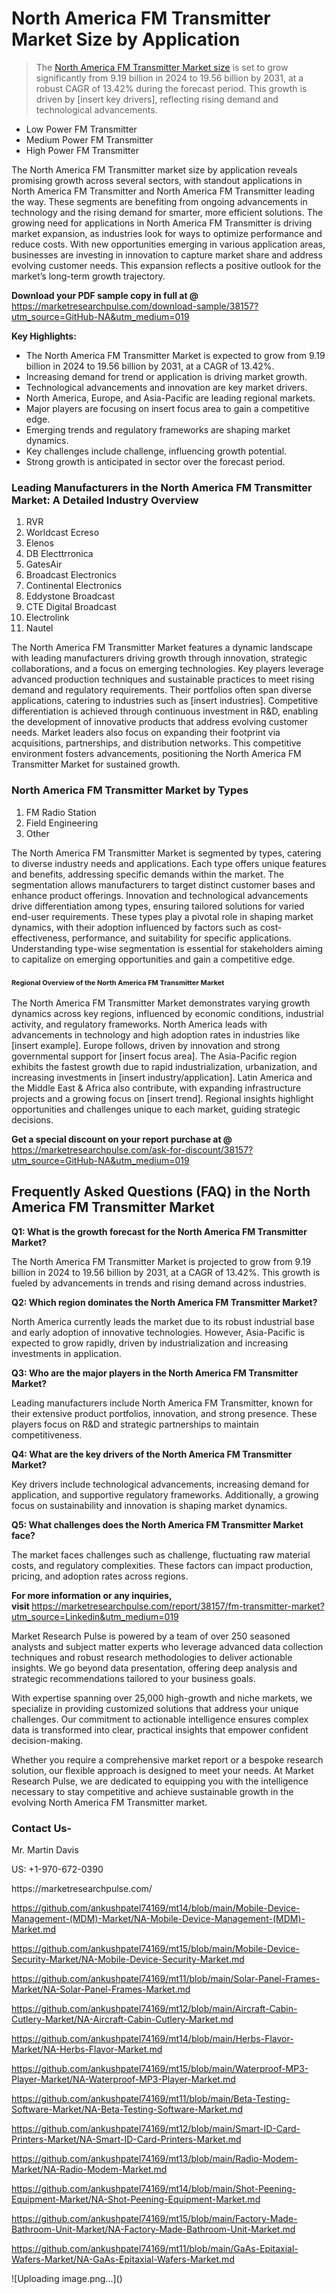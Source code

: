 <h1>North America FM Transmitter Market&nbsp;Size by Application</h1><blockquote><p>The <a href="https://marketresearchpulse.com/download-sample/38157?utm_source=GitHub-NA&amp;utm_medium=019">North America FM Transmitter Market size</a> is set to grow significantly from 9.19 billion in 2024 to 19.56 billion by 2031, at a robust CAGR of 13.42% during the forecast period. This growth is driven by [insert key drivers], reflecting rising demand and technological advancements.</p></blockquote><ul><li>Low Power FM Transmitter <li> Medium Power FM Transmitter <li> High Power FM Transmitter</li></ul><p>The North America FM Transmitter market size by application reveals promising growth across several sectors, with standout applications in North America FM Transmitter and North America FM Transmitter leading the way. These segments are benefiting from ongoing advancements in technology and the rising demand for smarter, more efficient solutions. The growing need for applications in North America FM Transmitter is driving market expansion, as industries look for ways to optimize performance and reduce costs. With new opportunities emerging in various application areas, businesses are investing in innovation to capture market share and address evolving customer needs. This expansion reflects a positive outlook for the market’s long-term growth trajectory.</p><p><strong>Download your PDF sample copy in full at @ </strong><a href="https://marketresearchpulse.com/download-sample/38157?utm_source=GitHub-NA&amp;utm_medium=019">https://marketresearchpulse.com/download-sample/38157?utm_source=GitHub-NA&amp;utm_medium=019</a></p><p><strong>Key Highlights: </strong></p><ul><li>The North America FM Transmitter Market is expected to grow from 9.19 billion in 2024 to 19.56 billion by 2031, at a CAGR of 13.42%.</li><li>Increasing demand for trend or application is driving market growth.</li><li>Technological advancements and innovation are key market drivers.</li><li>North America, Europe, and Asia-Pacific are leading regional markets.</li><li>Major players are focusing on insert focus area to gain a competitive edge.</li><li>Emerging trends and regulatory frameworks are shaping market dynamics.</li><li>Key challenges include challenge, influencing growth potential.</li><li>Strong growth is anticipated in sector over the forecast period.</li></ul><h3>Leading Manufacturers in the North America FM Transmitter Market: A Detailed Industry Overview</h3><ol><li>RVR</li><li>Worldcast Ecreso</li><li>Elenos</li><li>DB Electtrronica</li><li>GatesAir</li><li>Broadcast Electronics</li><li>Continental Electronics</li><li>Eddystone Broadcast</li><li>CTE Digital Broadcast</li><li>Electrolink</li><li>Nautel</li></ol><div class="flex max-w-full flex-col flex-grow"><div class="min-h-8 text-message flex w-full flex-col items-end gap-2 whitespace-normal break-words [.text-message+&amp;]:mt-5" dir="auto" data-message-author-role="assistant" data-message-id="fd8432e4-4910-450d-b182-61b7bfb0a01f" data-message-model-slug="gpt-4o"><div class="flex w-full flex-col gap-1 empty:hidden first:pt-[3px]"><div class="markdown prose w-full break-words dark:prose-invert light"><p>The North America FM Transmitter Market features a dynamic landscape with leading manufacturers driving growth through innovation, strategic collaborations, and a focus on emerging technologies. Key players leverage advanced production techniques and sustainable practices to meet rising demand and regulatory requirements. Their portfolios often span diverse applications, catering to industries such as [insert industries]. Competitive differentiation is achieved through continuous investment in R&amp;D, enabling the development of innovative products that address evolving customer needs. Market leaders also focus on expanding their footprint via acquisitions, partnerships, and distribution networks. This competitive environment fosters advancements, positioning the North America FM Transmitter Market for sustained growth.</p></div></div></div></div><h3>North America FM Transmitter Market by Types</h3><ol><li>FM Radio Station <li> Field Engineering <li> Other</li></ol><div class="flex max-w-full flex-col flex-grow"><div class="min-h-8 text-message flex w-full flex-col items-end gap-2 whitespace-normal break-words [.text-message+&amp;]:mt-5" dir="auto" data-message-author-role="assistant" data-message-id="084470be-0bb7-4664-bddf-5156b4f41249" data-message-model-slug="gpt-4o-mini"><div class="flex w-full flex-col gap-1 empty:hidden first:pt-[3px]"><div class="markdown prose w-full break-words dark:prose-invert light"><p>The North America FM Transmitter Market is segmented by types, catering to diverse industry needs and applications. Each type offers unique features and benefits, addressing specific demands within the market. The segmentation allows manufacturers to target distinct customer bases and enhance product offerings. Innovation and technological advancements drive differentiation among types, ensuring tailored solutions for varied end-user requirements. These types play a pivotal role in shaping market dynamics, with their adoption influenced by factors such as cost-effectiveness, performance, and suitability for specific applications. Understanding type-wise segmentation is essential for stakeholders aiming to capitalize on emerging opportunities and gain a competitive edge.</p></div></div></div></div><h3><span style="font-size: 11px;">Regional Overview of the North America FM Transmitter Market</span></h3><div class="flex max-w-full flex-col flex-grow"><div class="min-h-8 text-message flex w-full flex-col items-end gap-2 whitespace-normal break-words [.text-message+&amp;]:mt-5" dir="auto" data-message-author-role="assistant" data-message-id="e9038762-ce64-4e30-91c9-9bd413514231" data-message-model-slug="gpt-4o-mini"><div class="flex w-full flex-col gap-1 empty:hidden first:pt-[3px]"><div class="markdown prose w-full break-words dark:prose-invert light"><p>The North America FM Transmitter Market demonstrates varying growth dynamics across key regions, influenced by economic conditions, industrial activity, and regulatory frameworks. North America leads with advancements in technology and high adoption rates in industries like [insert example]. Europe follows, driven by innovation and strong governmental support for [insert focus area]. The Asia-Pacific region exhibits the fastest growth due to rapid industrialization, urbanization, and increasing investments in [insert industry/application]. Latin America and the Middle East &amp; Africa also contribute, with expanding infrastructure projects and a growing focus on [insert trend]. Regional insights highlight opportunities and challenges unique to each market, guiding strategic decisions.</p></div></div></div></div><p><strong>Get a special discount on your report purchase at @ </strong><a href="https://marketresearchpulse.com/ask-for-discount/38157?utm_source=GitHub-NA&amp;utm_medium=019">https://marketresearchpulse.com/ask-for-discount/38157?utm_source=GitHub-NA&amp;utm_medium=019</a></p><h2>Frequently Asked Questions (FAQ) in the North America FM Transmitter Market</h2><p><strong>Q1: What is the growth forecast for the North America FM Transmitter Market?</strong></p><p>The North America FM Transmitter Market is projected to grow from 9.19 billion in 2024 to 19.56 billion by 2031, at a CAGR of 13.42%. This growth is fueled by advancements in trends and rising demand across industries.</p><p><strong>Q2: Which region dominates the North America FM Transmitter Market?</strong></p><p>North America currently leads the market due to its robust industrial base and early adoption of innovative technologies. However, Asia-Pacific is expected to grow rapidly, driven by industrialization and increasing investments in application.</p><p><strong>Q3: Who are the major players in the North America FM Transmitter Market?</strong></p><p>Leading manufacturers include North America FM Transmitter, known for their extensive product portfolios, innovation, and strong presence. These players focus on R&amp;D and strategic partnerships to maintain competitiveness.</p><p><strong>Q4: What are the key drivers of the North America FM Transmitter Market?</strong></p><p>Key drivers include technological advancements, increasing demand for application, and supportive regulatory frameworks. Additionally, a growing focus on sustainability and innovation is shaping market dynamics.</p><p><strong>Q5: What challenges does the North America FM Transmitter Market face?</strong></p><p>The market faces challenges such as challenge, fluctuating raw material costs, and regulatory complexities. These factors can impact production, pricing, and adoption rates across regions.</p><p><strong>For more information or any inquiries, visit&nbsp;</strong><a href="https://marketresearchpulse.com/report/38157/fm-transmitter-market?utm_source=Linkedin&utm_medium=019">https://marketresearchpulse.com/report/38157/fm-transmitter-market?utm_source=Linkedin&utm_medium=019</a></p><p>Market Research Pulse is powered by a team of over 250 seasoned analysts and subject matter experts who leverage advanced data collection techniques and robust research methodologies to deliver actionable insights. We go beyond data presentation, offering deep analysis and strategic recommendations tailored to your business goals.</p><p>With expertise spanning over 25,000 high-growth and niche markets, we specialize in providing customized solutions that address your unique challenges. Our commitment to actionable intelligence ensures complex data is transformed into clear, practical insights that empower confident decision-making.</p><p>Whether you require a comprehensive market report or a bespoke research solution, our flexible approach is designed to meet your needs. At Market Research Pulse, we are dedicated to equipping you with the intelligence necessary to stay competitive and achieve sustainable growth in the evolving North America FM Transmitter market.</p><h3><strong>Contact Us-</strong></h3><p>Mr. Martin Davis</p><p>US: +1-970-672-0390</p><p>https://marketresearchpulse.com/</p><p><a href="https://github.com/ankushpatel74169/mt14/blob/main/Mobile-Device-Management-(MDM)-Market/NA-Mobile-Device-Management-(MDM)-Market.md">https://github.com/ankushpatel74169/mt14/blob/main/Mobile-Device-Management-(MDM)-Market/NA-Mobile-Device-Management-(MDM)-Market.md</a></p><p><a href="https://github.com/ankushpatel74169/mt15/blob/main/Mobile-Device-Security-Market/NA-Mobile-Device-Security-Market.md">https://github.com/ankushpatel74169/mt15/blob/main/Mobile-Device-Security-Market/NA-Mobile-Device-Security-Market.md</a></p><p><a href="https://github.com/ankushpatel74169/mt11/blob/main/Solar-Panel-Frames-Market/NA-Solar-Panel-Frames-Market.md">https://github.com/ankushpatel74169/mt11/blob/main/Solar-Panel-Frames-Market/NA-Solar-Panel-Frames-Market.md</a></p><p><a href="https://github.com/ankushpatel74169/mt12/blob/main/Aircraft-Cabin-Cutlery-Market/NA-Aircraft-Cabin-Cutlery-Market.md">https://github.com/ankushpatel74169/mt12/blob/main/Aircraft-Cabin-Cutlery-Market/NA-Aircraft-Cabin-Cutlery-Market.md</a></p><p><a href="https://github.com/ankushpatel74169/mt14/blob/main/Herbs-Flavor-Market/NA-Herbs-Flavor-Market.md">https://github.com/ankushpatel74169/mt14/blob/main/Herbs-Flavor-Market/NA-Herbs-Flavor-Market.md</a></p><p><a href="https://github.com/ankushpatel74169/mt15/blob/main/Waterproof-MP3-Player-Market/NA-Waterproof-MP3-Player-Market.md">https://github.com/ankushpatel74169/mt15/blob/main/Waterproof-MP3-Player-Market/NA-Waterproof-MP3-Player-Market.md</a></p><p><a href="https://github.com/ankushpatel74169/mt11/blob/main/Beta-Testing-Software-Market/NA-Beta-Testing-Software-Market.md">https://github.com/ankushpatel74169/mt11/blob/main/Beta-Testing-Software-Market/NA-Beta-Testing-Software-Market.md</a></p><p><a href="https://github.com/ankushpatel74169/mt12/blob/main/Smart-ID-Card-Printers-Market/NA-Smart-ID-Card-Printers-Market.md">https://github.com/ankushpatel74169/mt12/blob/main/Smart-ID-Card-Printers-Market/NA-Smart-ID-Card-Printers-Market.md</a></p><p><a href="https://github.com/ankushpatel74169/mt13/blob/main/Radio-Modem-Market/NA-Radio-Modem-Market.md">https://github.com/ankushpatel74169/mt13/blob/main/Radio-Modem-Market/NA-Radio-Modem-Market.md</a></p><p><a href="https://github.com/ankushpatel74169/mt14/blob/main/Shot-Peening-Equipment-Market/NA-Shot-Peening-Equipment-Market.md">https://github.com/ankushpatel74169/mt14/blob/main/Shot-Peening-Equipment-Market/NA-Shot-Peening-Equipment-Market.md</a></p><p><a href="https://github.com/ankushpatel74169/mt15/blob/main/Factory-Made-Bathroom-Unit-Market/NA-Factory-Made-Bathroom-Unit-Market.md">https://github.com/ankushpatel74169/mt15/blob/main/Factory-Made-Bathroom-Unit-Market/NA-Factory-Made-Bathroom-Unit-Market.md</a></p><p><a href="https://github.com/ankushpatel74169/mt11/blob/main/GaAs-Epitaxial-Wafers-Market/NA-GaAs-Epitaxial-Wafers-Market.md">https://github.com/ankushpatel74169/mt11/blob/main/GaAs-Epitaxial-Wafers-Market/NA-GaAs-Epitaxial-Wafers-Market.md</a></p>
![Uploading image.png…]()
